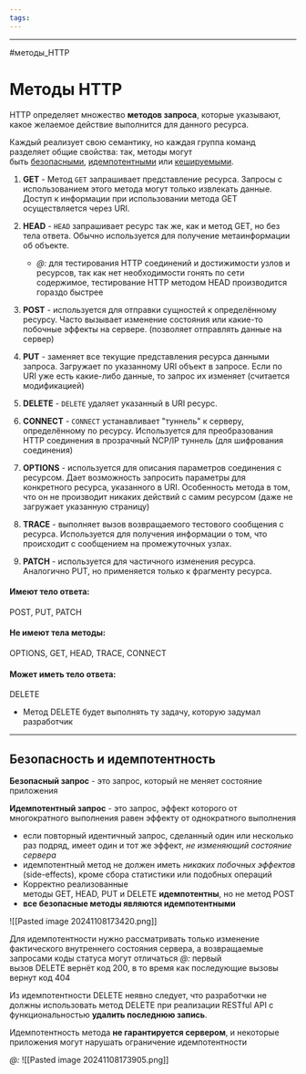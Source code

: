```yaml
---
tags:
---
```


---
#методы_HTTP
# Методы HTTP

HTTP определяет множество **методов запроса**, которые указывают, какое желаемое действие выполнится для данного ресурса.

Каждый реализует свою семантику, но каждая группа команд разделяет общие свойства: так, методы могут быть [безопасными](https://developer.mozilla.org/ru/docs/Glossary/Safe), [идемпотентными](https://developer.mozilla.org/ru/docs/Glossary/Idempotent) или [кешируемыми](https://developer.mozilla.org/ru/docs/Glossary/Cacheable).

1. **GET** - Метод `GET` запрашивает представление ресурса. Запросы с использованием этого метода могут только извлекать данные. Доступ к информации при использовании метода GET осуществляется через URI. 
	
2. **HEAD** - `HEAD` запрашивает ресурс так же, как и метод GET, но без тела ответа. Обычно используется для получение метаинформации об объекте. 
	- *@:* для тестирования HTTP соединений и достижимости узлов и ресурсов, так как нет необходимости гонять по сети содержимое, тестирование HTTP методом HEAD производится гораздо быстрее
	
3. **POST** - используется для отправки сущностей к определённому ресурсу. Часто вызывает изменение состояния или какие-то побочные эффекты на сервере. (позволяет отправлять данные на сервер)
	
4. **PUT** - заменяет все текущие представления ресурса данными запроса. Загружает по указанному URI объект в запросе. Если по URI уже есть какие-либо данные, то запрос их изменяет (считается модификацией)
	
5. **DELETE** - `DELETE` удаляет указанный в URI ресурс.
	
6. **CONNECT** - `CONNECT` устанавливает "туннель" к серверу, определённому по ресурсу. Используется для преобразования HTTP соединения в прозрачный NCP/IP туннель (для шифрования соединения)
	
7. **OPTIONS** - используется для описания параметров соединения с ресурсом. Дает возможность запросить параметры для конкретного ресурса, указанного в URI. Особенность метода в том, что он не производит никаких действий с самим ресурсом (даже не загружает указанную страницу) 
	
8. **TRACE** - выполняет вызов возвращаемого тестового сообщения с ресурса. Используется для получения информации о том, что происходит с сообщением на промежуточных узлах.
	
9. **PATCH** - используется для частичного изменения ресурса. Аналогично PUT, но применяется только к фрагменту ресурса.

#### Имеют тело ответа:
POST, PUT, PATCH

#### Не имеют тела методы:
OPTIONS, GET, HEAD, TRACE, CONNECT

#### Может иметь тело ответа:
DELETE 
- Метод DELETE будет выполнять ту задачу, которую задумал разработчик

---
## Безопасность и идемпотентность

**Безопасный запрос** - это запрос, который не меняет состояние приложения

**Идемпотентный запрос** - это запрос, эффект которого от многократного выполнения равен эффекту от однократного выполнения
- если повторный идентичный запрос, сделанный один или несколько раз подряд, имеет один и тот же эффект, *не изменяющий состояние сервера*
- идемпотентный метод не должен иметь *никаких побочных эффектов* (side-effects), кроме сбора статистики или подобных операций
- Корректно реализованные методы GET, HEAD, PUT и DELETE **идемпотентны**, но не метод POST
- **все безопасные методы являются идемпотентными**

![[Pasted image 20241108173420.png]]

Для идемпотентности нужно рассматривать только изменение фактического внутреннего состояния сервера, а возвращаемые запросами коды статуса могут отличаться
*@:* первый вызов DELETE вернёт код 200, в то время как последующие вызовы вернут код 404

Из идемпотентности DELETE неявно следует, что разработчки не должны использовать метод DELETE при реализации RESTful API с функциональностью **удалить последнюю запись**.

Идемпотентность метода **не гарантируется сервером**, и некоторые приложения могут нарушать ограничение идемпотентности

*@:*
![[Pasted image 20241108173905.png]]









